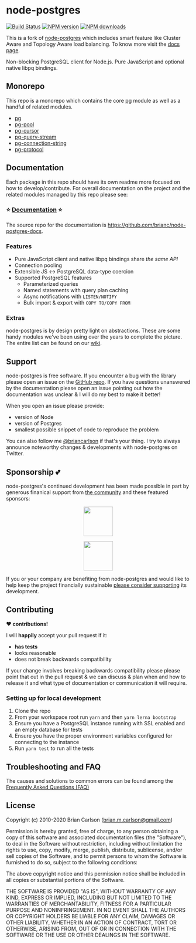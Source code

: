 # node-postgres

[![Build Status](https://secure.travis-ci.org/brianc/node-postgres.svg?branch=master)](http://travis-ci.org/brianc/node-postgres)
<span class="badge-npmversion"><a href="https://npmjs.org/package/pg" title="View this project on NPM"><img src="https://img.shields.io/npm/v/pg.svg" alt="NPM version" /></a></span>
<span class="badge-npmdownloads"><a href="https://npmjs.org/package/pg" title="View this project on NPM"><img src="https://img.shields.io/npm/dm/pg.svg" alt="NPM downloads" /></a></span>

This is a fork of [node-postgres](https://github.com/brianc/node-postgres) which includes smart feature like Cluster Aware and Topology Aware load balancing. To know more visit the [docs page](https://docs.yugabyte.com/preview/drivers-orms/).

Non-blocking PostgreSQL client for Node.js. Pure JavaScript and optional native libpq bindings.

## Monorepo

This repo is a monorepo which contains the core [pg](https://github.com/brianc/node-postgres/tree/master/packages/pg) module as well as a handful of related modules.

- [pg](https://github.com/brianc/node-postgres/tree/master/packages/pg)
- [pg-pool](https://github.com/brianc/node-postgres/tree/master/packages/pg-pool)
- [pg-cursor](https://github.com/brianc/node-postgres/tree/master/packages/pg-cursor)
- [pg-query-stream](https://github.com/brianc/node-postgres/tree/master/packages/pg-query-stream)
- [pg-connection-string](https://github.com/brianc/node-postgres/tree/master/packages/pg-connection-string)
- [pg-protocol](https://github.com/brianc/node-postgres/tree/master/packages/pg-protocol)

## Documentation

Each package in this repo should have its own readme more focused on how to develop/contribute. For overall documentation on the project and the related modules managed by this repo please see:

### :star: [Documentation](https://node-postgres.com) :star:

The source repo for the documentation is https://github.com/brianc/node-postgres-docs.

### Features

- Pure JavaScript client and native libpq bindings share _the same API_
- Connection pooling
- Extensible JS ↔ PostgreSQL data-type coercion
- Supported PostgreSQL features
  - Parameterized queries
  - Named statements with query plan caching
  - Async notifications with `LISTEN/NOTIFY`
  - Bulk import & export with `COPY TO/COPY FROM`

### Extras

node-postgres is by design pretty light on abstractions. These are some handy modules we've been using over the years to complete the picture.
The entire list can be found on our [wiki](https://github.com/brianc/node-postgres/wiki/Extras).

## Support

node-postgres is free software. If you encounter a bug with the library please open an issue on the [GitHub repo](https://github.com/brianc/node-postgres). If you have questions unanswered by the documentation please open an issue pointing out how the documentation was unclear & I will do my best to make it better!

When you open an issue please provide:

- version of Node
- version of Postgres
- smallest possible snippet of code to reproduce the problem

You can also follow me [@briancarlson](https://twitter.com/briancarlson) if that's your thing. I try to always announce noteworthy changes & developments with node-postgres on Twitter.

## Sponsorship :two_hearts:

node-postgres's continued development has been made possible in part by generous finanical support from [the community](https://github.com/brianc/node-postgres/blob/master/SPONSORS.md) and these featured sponsors:

<div align="center">
  <p>
    <a href="https://crate.io" target="_blank">
      <img height="80" src="https://node-postgres.com/crate-io.png" />
    </a>
  </p>
  <p>
    <a href="https://www.eaze.com" target="_blank">
      <img height="80" src="https://node-postgres.com/eaze.png" />
    </a>
  </p>
</div>

If you or your company are benefiting from node-postgres and would like to help keep the project financially sustainable [please consider supporting](https://github.com/sponsors/brianc) its development.

## Contributing

**:heart: contributions!**

I will **happily** accept your pull request if it:

- **has tests**
- looks reasonable
- does not break backwards compatibility

If your change involves breaking backwards compatibility please please point that out in the pull request & we can discuss & plan when and how to release it and what type of documentation or communication it will require.

### Setting up for local development

1. Clone the repo
2. From your workspace root run `yarn` and then `yarn lerna bootstrap`
3. Ensure you have a PostgreSQL instance running with SSL enabled and an empty database for tests
4. Ensure you have the proper environment variables configured for connecting to the instance
5. Run `yarn test` to run all the tests

## Troubleshooting and FAQ

The causes and solutions to common errors can be found among the [Frequently Asked Questions (FAQ)](https://github.com/brianc/node-postgres/wiki/FAQ)

## License

Copyright (c) 2010-2020 Brian Carlson (brian.m.carlson@gmail.com)

Permission is hereby granted, free of charge, to any person obtaining a copy
of this software and associated documentation files (the "Software"), to deal
in the Software without restriction, including without limitation the rights
to use, copy, modify, merge, publish, distribute, sublicense, and/or sell
copies of the Software, and to permit persons to whom the Software is
furnished to do so, subject to the following conditions:

The above copyright notice and this permission notice shall be included in
all copies or substantial portions of the Software.

THE SOFTWARE IS PROVIDED "AS IS", WITHOUT WARRANTY OF ANY KIND, EXPRESS OR
IMPLIED, INCLUDING BUT NOT LIMITED TO THE WARRANTIES OF MERCHANTABILITY,
FITNESS FOR A PARTICULAR PURPOSE AND NONINFRINGEMENT. IN NO EVENT SHALL THE
AUTHORS OR COPYRIGHT HOLDERS BE LIABLE FOR ANY CLAIM, DAMAGES OR OTHER
LIABILITY, WHETHER IN AN ACTION OF CONTRACT, TORT OR OTHERWISE, ARISING FROM,
OUT OF OR IN CONNECTION WITH THE SOFTWARE OR THE USE OR OTHER DEALINGS IN
THE SOFTWARE.
